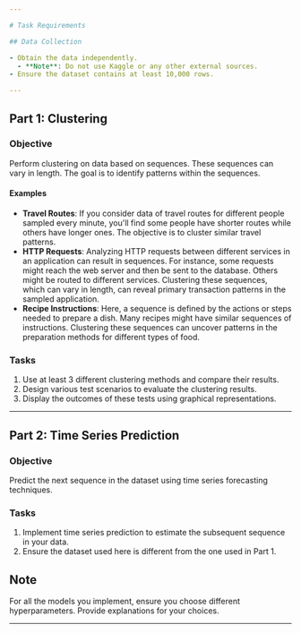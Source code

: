 ```yaml
---

# Task Requirements

## Data Collection

- Obtain the data independently.
  - **Note**: Do not use Kaggle or any other external sources.
- Ensure the dataset contains at least 10,000 rows.

---
```


## Part 1: Clustering

### Objective

Perform clustering on data based on sequences. These sequences can vary in length. The goal is to identify patterns within the sequences.

#### Examples

- **Travel Routes**: If you consider data of travel routes for different people sampled every minute, you'll find some people have shorter routes while others have longer ones. The objective is to cluster similar travel patterns.
- **HTTP Requests**: Analyzing HTTP requests between different services in an application can result in sequences. For instance, some requests might reach the web server and then be sent to the database. Others might be routed to different services. Clustering these sequences, which can vary in length, can reveal primary transaction patterns in the sampled application.
- **Recipe Instructions**: Here, a sequence is defined by the actions or steps needed to prepare a dish. Many recipes might have similar sequences of instructions. Clustering these sequences can uncover patterns in the preparation methods for different types of food.

### Tasks

1. Use at least 3 different clustering methods and compare their results.
2. Design various test scenarios to evaluate the clustering results.
3. Display the outcomes of these tests using graphical representations.

---

## Part 2: Time Series Prediction

### Objective

Predict the next sequence in the dataset using time series forecasting techniques.

### Tasks

1. Implement time series prediction to estimate the subsequent sequence in your data.
2. Ensure the dataset used here is different from the one used in Part 1.

## Note

For all the models you implement, ensure you choose different hyperparameters. Provide explanations for your choices.

--- 

